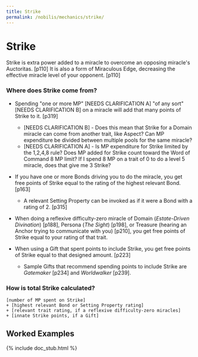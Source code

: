 ```yaml
---
title: Strike
permalink: /nobilis/mechanics/strike/
---
```


# Strike

Strike is extra power added to a miracle to overcome an opposing miracle's Auctoritas. [p110] It is also a form of Miraculous Edge, decreasing the effective miracle level of your opponent. [p110]

### Where does Strike come from?

- Spending "one or more MP" [NEEDS CLARIFICATION A] "of any sort" [NEEDS CLARIFICATION B] on a miracle will add that many points of Strike to it. [p319]
  - [NEEDS CLARIFICATION B] - Does this mean that Strike for a Domain miracle can come from another trait, like Aspect? Can MP expenditure be divided between multiple pools for the same miracle?
  - [NEEDS CLARIFICATION A] - Is MP expenditure for Strike limited by the 1,2,4,8 rule? Does MP added for Strike count toward the Word of Command 8 MP limit? If I spend 8 MP on a trait of 0 to do a level 5 miracle, does that give me 3 Strike?

- If you have one or more Bonds driving you to do the miracle, you get free points of Strike equal to the rating of the highest relevant Bond. [p163]
  - A relevant Setting Property can be invoked as if it were a Bond with a rating of 2. [p315]

- When doing a reflexive difficulty-zero miracle of Domain (*Estate-Driven Divination*) [p188], Persona (*The Sight*) [p198], or Treasure (hearing an Anchor trying to communicate with you) [p210], you get free points of Strike equal to your rating of that trait.

- When using a Gift that spent points to include Strike, you get free points of Strike equal to that designed amount. [p223]
  - Sample Gifts that recommend spending points to include Strike are *Gatemaker* [p234] and *Worldwalker* [p239].

### How is total Strike calculated?

```
[number of MP spent on Strike]
+ [highest relevant Bond or Setting Property rating]
+ [relevant trait rating, if a reflexive difficulty-zero miracles]
+ [innate Strike points, if a Gift]
```

## Worked Examples

{% include doc_stub.html %}
